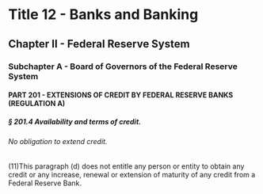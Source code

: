 
# Title 12 - Banks and Banking
## Chapter II - Federal Reserve System
### Subchapter A - Board of Governors of the Federal Reserve System
#### PART 201 - EXTENSIONS OF CREDIT BY FEDERAL RESERVE BANKS (REGULATION A)
##### § 201.4 Availability and terms of credit.
###### No obligation to extend credit.

(11)This paragraph (d) does not entitle any person or entity to obtain any credit or any increase, renewal or extension of maturity of any credit from a Federal Reserve Bank.
